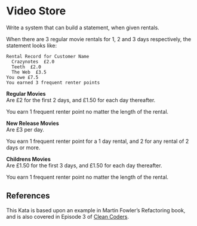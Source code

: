 # Video Store  
Write a system that can build a statement, when given rentals.  

When there are 3 regular movie rentals for 1, 2 and 3 days respectively, the statement looks like:
```
Rental Record for Customer Name
  Crazynotes  £2.0
  Teeth  £2.0
  The Web  £3.5
You owe £7.5
You earned 3 frequent renter points
```

**Regular Movies**  
Are £2 for the first 2 days, and £1.50 for each day thereafter.


You earn 1 frequent renter point no matter the length of the rental.

**New Release Movies**  
Are £3 per day.


You earn 1 frequent renter point for a 1 day rental, and 2 for any rental of 2 days or more.

**Childrens Movies**  
Are £1.50 for the first 3 days, and £1.50 for each day thereafter.

You earn 1 frequent renter point no matter the length of the rental.

## References
This Kata is based upon an example in Martin Fowler’s Refactoring book, and is also covered in Episode 3 of [Clean Coders](https://cleancoders.com/).
